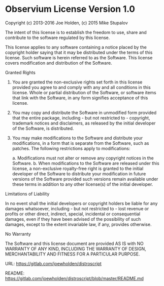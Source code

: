 Observium License Version 1.0
=============================

Copyright (c) 2013-2016 Joe Holden, (c) 2015 Mike Stupalov

The intent of this license is to establish the freedom to use, share and contribute to
the software regulated by this license.

This license applies to any software containing a notice placed by the copyright holder
saying that it may be distributed under the terms of this license. Such software is herein
referred to as the Software. This license covers modification and distribution of the
Software.

Granted Rights

1. You are granted the non-exclusive rights set forth in this license provided you agree to
   and comply with any and all conditions in this license. Whole or partial distribution of the
   Software, or software items that link with the Software, in any form signifies acceptance of
   this license.

2. You may copy and distribute the Software in unmodified form provided that the entire package,
   including - but not restricted to - copyright, trademark notices and disclaimers, as released
   by the initial developer of the Software, is distributed.

3. You may make modifications to the Software and distribute your modifications, in a form that
   is separate from the Software, such as patches. The following restrictions apply to modifications: 

   a. Modifications must not alter or remove any copyright notices in the Software.
   b. When modifications to the Software are released under this license, a non-exclusive royalty-free
      right is granted to the initial developer of the Software to distribute your modification in
      future versions of the Software provided such versions remain available under these terms in
      addition to any other license(s) of the initial developer.

Limitations of Liability

In no event shall the initial developers or copyright holders be liable for any damages whatsoever,
including - but not restricted to - lost revenue or profits or other direct, indirect, special,
incidental or consequential damages, even if they have been advised of the possibility of such damages,
except to the extent invariable law, if any, provides otherwise.

No Warranty

The Software and this license document are provided AS IS with NO WARRANTY OF ANY KIND, INCLUDING THE
WARRANTY OF DESIGN, MERCHANTABILITY AND FITNESS FOR A PARTICULAR PURPOSE.

URL: https://gitlab.com/joewholden/distroscript

README: https://gitlab.com/joewholden/distroscript/blob/master/README.md
